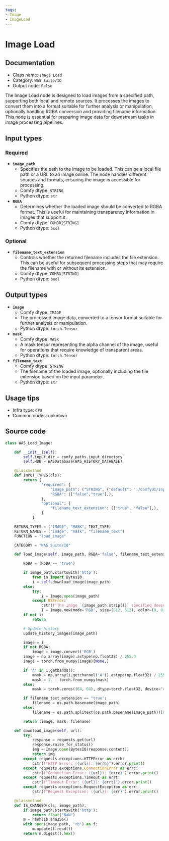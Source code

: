 ```yaml
---
tags:
- Image
- ImageLoad
---
```


# Image Load
## Documentation
- Class name: `Image Load`
- Category: `WAS Suite/IO`
- Output node: `False`

The Image Load node is designed to load images from a specified path, supporting both local and remote sources. It processes the images to convert them into a format suitable for further analysis or manipulation, optionally handling RGBA conversion and providing filename information. This node is essential for preparing image data for downstream tasks in image processing pipelines.
## Input types
### Required
- **`image_path`**
    - Specifies the path to the image to be loaded. This can be a local file path or a URL to an image online. The node handles different sources and formats, ensuring the image is accessible for processing.
    - Comfy dtype: `STRING`
    - Python dtype: `str`
- **`RGBA`**
    - Determines whether the loaded image should be converted to RGBA format. This is useful for maintaining transparency information in images that support it.
    - Comfy dtype: `COMBO[STRING]`
    - Python dtype: `bool`
### Optional
- **`filename_text_extension`**
    - Controls whether the returned filename includes the file extension. This can be useful for subsequent processing steps that may require the filename with or without its extension.
    - Comfy dtype: `COMBO[STRING]`
    - Python dtype: `bool`
## Output types
- **`image`**
    - Comfy dtype: `IMAGE`
    - The processed image data, converted to a tensor format suitable for further analysis or manipulation.
    - Python dtype: `torch.Tensor`
- **`mask`**
    - Comfy dtype: `MASK`
    - A mask tensor representing the alpha channel of the image, useful for operations that require knowledge of transparent areas.
    - Python dtype: `torch.Tensor`
- **`filename_text`**
    - Comfy dtype: `STRING`
    - The filename of the loaded image, optionally including the file extension based on the input parameter.
    - Python dtype: `str`
## Usage tips
- Infra type: `GPU`
- Common nodes: unknown


## Source code
```python
class WAS_Load_Image:

    def __init__(self):
        self.input_dir = comfy_paths.input_directory
        self.HDB = WASDatabase(WAS_HISTORY_DATABASE)

    @classmethod
    def INPUT_TYPES(cls):
        return {
                "required": {
                    "image_path": ("STRING", {"default": './ComfyUI/input/example.png', "multiline": False}),
                    "RGBA": (["false","true"],),
                },
                "optional": {
                    "filename_text_extension": (["true", "false"],),
                }
            }

    RETURN_TYPES = ("IMAGE", "MASK", TEXT_TYPE)
    RETURN_NAMES = ("image", "mask", "filename_text")
    FUNCTION = "load_image"

    CATEGORY = "WAS Suite/IO"

    def load_image(self, image_path, RGBA='false', filename_text_extension="true"):

        RGBA = (RGBA == 'true')

        if image_path.startswith('http'):
            from io import BytesIO
            i = self.download_image(image_path)
        else:
            try:
                i = Image.open(image_path)
            except OSError:
                cstr(f"The image `{image_path.strip()}` specified doesn't exist!").error.print()
                i = Image.new(mode='RGB', size=(512, 512), color=(0, 0, 0))
        if not i:
            return

        # Update history
        update_history_images(image_path)

        image = i
        if not RGBA:
            image = image.convert('RGB')
        image = np.array(image).astype(np.float32) / 255.0
        image = torch.from_numpy(image)[None,]

        if 'A' in i.getbands():
            mask = np.array(i.getchannel('A')).astype(np.float32) / 255.0
            mask = 1. - torch.from_numpy(mask)
        else:
            mask = torch.zeros((64, 64), dtype=torch.float32, device="cpu")

        if filename_text_extension == "true":
            filename = os.path.basename(image_path)
        else:
            filename = os.path.splitext(os.path.basename(image_path))[0]

        return (image, mask, filename)

    def download_image(self, url):
        try:
            response = requests.get(url)
            response.raise_for_status()
            img = Image.open(BytesIO(response.content))
            return img
        except requests.exceptions.HTTPError as errh:
            cstr(f"HTTP Error: ({url}): {errh}").error.print()
        except requests.exceptions.ConnectionError as errc:
            cstr(f"Connection Error: ({url}): {errc}").error.print()
        except requests.exceptions.Timeout as errt:
            cstr(f"Timeout Error: ({url}): {errt}").error.print()
        except requests.exceptions.RequestException as err:
            cstr(f"Request Exception: ({url}): {err}").error.print()

    @classmethod
    def IS_CHANGED(cls, image_path):
        if image_path.startswith('http'):
            return float("NaN")
        m = hashlib.sha256()
        with open(image_path, 'rb') as f:
            m.update(f.read())
        return m.digest().hex()

```
